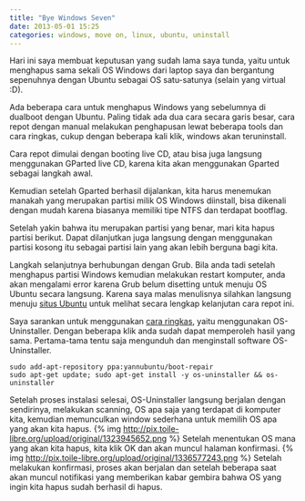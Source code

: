 ```yaml
---
title: "Bye Windows Seven"
date: 2013-05-01 15:25
categories: windows, move on, linux, ubuntu, uninstall
---
```


Hari ini saya membuat keputusan yang sudah lama saya tunda, yaitu untuk menghapus sama sekali OS Windows dari laptop saya dan bergantung sepenuhnya dengan Ubuntu sebagai OS satu-satunya (selain yang virtual :D).
<!--more-->
Ada beberapa cara untuk menghapus Windows yang sebelumnya di dualboot dengan Ubuntu. Paling tidak ada dua cara secara garis besar, cara repot dengan manual melakukan penghapusan lewat beberapa tools dan cara ringkas, cukup dengan beberapa kali klik, windows akan teruninstall.

Cara repot dimulai dengan booting live CD, atau bisa juga langsung menggunakan GParted live CD, karena kita akan menggunakan Gparted sebagai langkah awal.

Kemudian setelah Gparted berhasil dijalankan, kita harus menemukan manakah yang merupakan partisi milik OS Windows diinstall, bisa dikenali dengan mudah karena biasanya memiliki tipe NTFS dan terdapat bootflag.

Setelah yakin bahwa itu merupakan partisi yang benar, mari kita hapus partisi berikut. Dapat dilanjutkan juga langsung dengan menggunakan partisi kosong itu sebagai partisi lain yang akan lebih berguna bagi kita.

Langkah selanjutnya berhubungan dengan Grub. Bila anda tadi setelah menghapus partisi Windows kemudian melakukan restart komputer, anda akan mengalami error karena Grub belum disetting untuk menuju OS Ubuntu secara langsung. Karena saya malas menulisnya silahkan langsung menuju [situs Ubuntu][1] untuk melihat secara lengkap kelanjutan cara repot ini.

Saya sarankan untuk menggunakan [cara ringkas][2], yaitu menggunakan OS-Uninstaller. Dengan beberapa klik anda sudah dapat memperoleh hasil yang sama. Pertama-tama tentu saja mengunduh dan menginstall software OS-Uninstaller.
```
sudo add-apt-repository ppa:yannubuntu/boot-repair
sudo apt-get update; sudo apt-get install -y os-uninstaller && os-uninstaller
```
Setelah proses instalasi selesai, OS-Uninstaller langsung berjalan dengan sendirinya, melakukan scanning, OS apa saja yang terdapat di komputer kita, kemudian memunculkan window sederhana untuk memilih OS apa yang akan kita hapus.
{% img http://pix.toile-libre.org/upload/original/1323945652.png %}
Setelah menentukan OS mana yang akan kita hapus, kita klik OK dan akan muncul halaman konfirmasi.
{% img http://pix.toile-libre.org/upload/original/1336577243.png %}
Setelah melakukan konfirmasi, proses akan berjalan dan setelah beberapa saat akan muncul notifikasi yang memberikan kabar gembira bahwa OS yang ingin kita hapus sudah berhasil di hapus.

[1]: https://help.ubuntu.com/community/HowToRemoveWindows
[2]: https://help.ubuntu.com/community/OS-Uninstaller